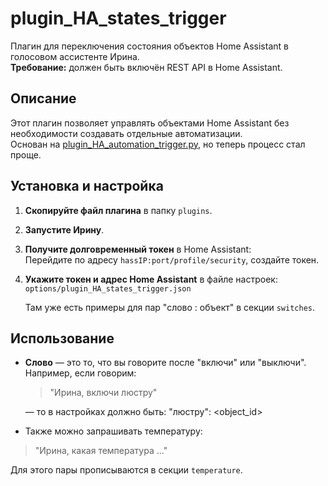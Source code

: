 # plugin_HA_states_trigger

Плагин для переключения состояния объектов Home Assistant в голосовом ассистенте Ирина.  
**Требование:** должен быть включён REST API в Home Assistant.

## Описание

Этот плагин позволяет управлять объектами Home Assistant без необходимости создавать отдельные автоматизации.  
Основан на [plugin_HA_automation_trigger.py](https://github.com/Ivan-Firefly/Irene-Voice-Assistant-Docker/blob/master/docker_plugins/plugin_HA_automation_trigger.py), но теперь процесс стал проще.

## Установка и настройка

1. **Скопируйте файл плагина** в папку `plugins`.
2. **Запустите Ирину**.
3. **Получите долговременный токен** в Home Assistant:  
   Перейдите по адресу `hassIP:port/profile/security`, создайте токен.
4. **Укажите токен и адрес Home Assistant** в файле настроек:  
   `options/plugin_HA_states_trigger.json`
   
   Там уже есть примеры для пар "слово : объект" в секции `switches`.

## Использование

- **Слово** — это то, что вы говорите после "включи" или "выключи".  
  Например, если говорим:  
  > "Ирина, включи люстру"
 
  — то в настройках должно быть:
"люстру": <object_id>
- Также можно запрашивать температуру:  
> "Ирина, какая температура ..."

Для этого пары прописываются в секции `temperature`.

